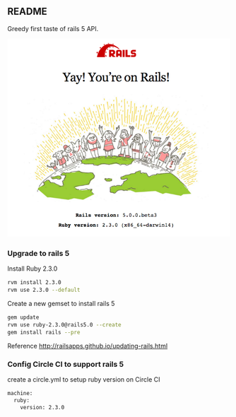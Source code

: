 ## README

Greedy first taste of rails 5 API.

![alt text](https://github.com/jchappypig/online-application-api/blob/master/Screen.Shot.2016-02-28.at.12.29.04.am.png "You see this because you are smart")

### Upgrade to rails 5
Install Ruby 2.3.0
```sh
rvm install 2.3.0
rvm use 2.3.0 --default
```

Create a new gemset to install rails 5
```sh
gem update
rvm use ruby-2.3.0@rails5.0 --create
gem install rails --pre
```

Reference
http://railsapps.github.io/updating-rails.html

### Config Circle CI to support rails 5

create a circle.yml to setup ruby version on Circle CI

```
machine:
  ruby:
    version: 2.3.0
```